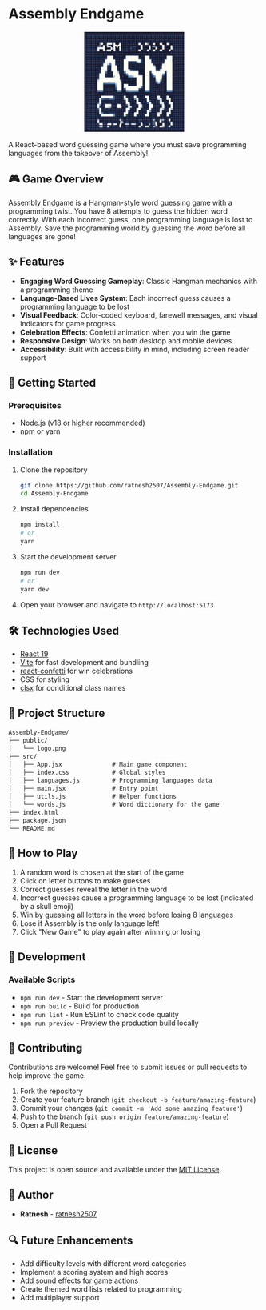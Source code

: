 # Assembly Endgame

<p align="center">
  <img src="logo.png" alt="Assembly Endgame Logo" width="200" height="200">
</p>

A React-based word guessing game where you must save programming languages from the takeover of Assembly!

## 🎮 Game Overview

Assembly Endgame is a Hangman-style word guessing game with a programming twist. You have 8 attempts to guess the hidden word correctly. With each incorrect guess, one programming language is lost to Assembly. Save the programming world by guessing the word before all languages are gone!

## ✨ Features

- **Engaging Word Guessing Gameplay**: Classic Hangman mechanics with a programming theme
- **Language-Based Lives System**: Each incorrect guess causes a programming language to be lost
- **Visual Feedback**: Color-coded keyboard, farewell messages, and visual indicators for game progress
- **Celebration Effects**: Confetti animation when you win the game
- **Responsive Design**: Works on both desktop and mobile devices
- **Accessibility**: Built with accessibility in mind, including screen reader support

## 🚀 Getting Started

### Prerequisites

- Node.js (v18 or higher recommended)
- npm or yarn

### Installation

1. Clone the repository
   ```bash
   git clone https://github.com/ratnesh2507/Assembly-Endgame.git
   cd Assembly-Endgame
   ```

2. Install dependencies
   ```bash
   npm install
   # or
   yarn
   ```

3. Start the development server
   ```bash
   npm run dev
   # or
   yarn dev
   ```

4. Open your browser and navigate to `http://localhost:5173`

## 🛠️ Technologies Used

- [React 19](https://react.dev/)
- [Vite](https://vitejs.dev/) for fast development and bundling
- [react-confetti](https://www.npmjs.com/package/react-confetti) for win celebrations
- CSS for styling
- [clsx](https://www.npmjs.com/package/clsx) for conditional class names

## 🧩 Project Structure

```
Assembly-Endgame/
├── public/
│   └── logo.png
├── src/
│   ├── App.jsx              # Main game component
│   ├── index.css            # Global styles
│   ├── languages.js         # Programming languages data
│   ├── main.jsx             # Entry point
│   ├── utils.js             # Helper functions
│   └── words.js             # Word dictionary for the game
├── index.html
├── package.json
└── README.md
```

## 🎯 How to Play

1. A random word is chosen at the start of the game
2. Click on letter buttons to make guesses
3. Correct guesses reveal the letter in the word
4. Incorrect guesses cause a programming language to be lost (indicated by a skull emoji)
5. Win by guessing all letters in the word before losing 8 languages
6. Lose if Assembly is the only language left!
7. Click "New Game" to play again after winning or losing

## 🧪 Development

### Available Scripts

- `npm run dev` - Start the development server
- `npm run build` - Build for production
- `npm run lint` - Run ESLint to check code quality
- `npm run preview` - Preview the production build locally

## 🤝 Contributing

Contributions are welcome! Feel free to submit issues or pull requests to help improve the game.

1. Fork the repository
2. Create your feature branch (`git checkout -b feature/amazing-feature`)
3. Commit your changes (`git commit -m 'Add some amazing feature'`)
4. Push to the branch (`git push origin feature/amazing-feature`)
5. Open a Pull Request

## 📝 License

This project is open source and available under the [MIT License](LICENSE).

## 👤 Author

- **Ratnesh** - [ratnesh2507](https://github.com/ratnesh2507)

## 🔍 Future Enhancements

- Add difficulty levels with different word categories
- Implement a scoring system and high scores
- Add sound effects for game actions
- Create themed word lists related to programming
- Add multiplayer support

